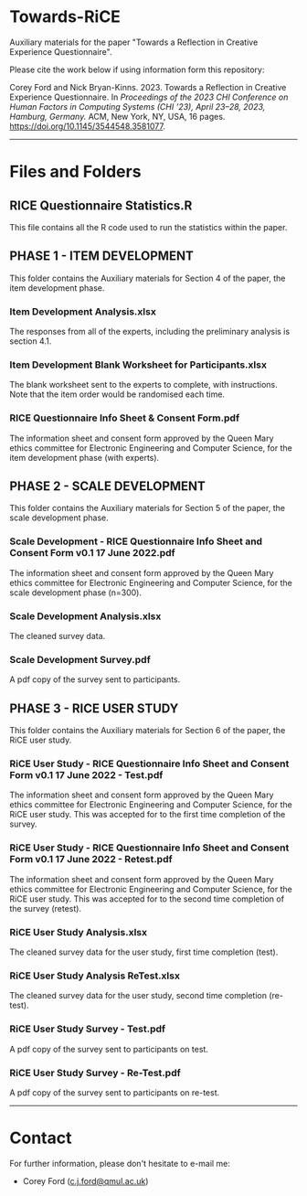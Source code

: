 # Towards-RiCE
Auxiliary materials for the paper "Towards a Reflection in Creative Experience Questionnaire".

Please cite the work below if using information form this repository:

Corey Ford and Nick Bryan-Kinns. 2023. Towards a Reflection in Creative
Experience Questionnaire. In *Proceedings of the 2023 CHI Conference on
Human Factors in Computing Systems (CHI ’23), April 23–28, 2023, Hamburg,
Germany.* ACM, New York, NY, USA, 16 pages. https://doi.org/10.1145/3544548.3581077.

---

# Files and Folders

## RICE Questionnaire Statistics.R
This file contains all the R code used to run the statistics within the paper.

## PHASE 1 - ITEM DEVELOPMENT
This folder contains the Auxiliary materials for Section 4 of the paper, the item development phase.

### Item Development Analysis.xlsx
The responses from all of the experts, including the preliminary analysis is section 4.1. 

### Item Development Blank Worksheet for Participants.xlsx
The blank worksheet sent to the experts to complete, with instructions. Note that the item order would be randomised each time.  

### RICE Questionnaire Info Sheet & Consent Form.pdf
The information sheet and consent form approved by the Queen Mary ethics committee for Electronic Engineering and Computer Science, for the item development phase (with experts).

## PHASE 2 - SCALE DEVELOPMENT 
This folder contains the Auxiliary materials for Section 5 of the paper, the scale development phase.

### Scale Development - RICE Questionnaire Info Sheet and Consent Form v0.1 17 June 2022.pdf
The information sheet and consent form approved by the Queen Mary ethics committee for Electronic Engineering and Computer Science, for the scale development phase (n=300).

### Scale Development Analysis.xlsx
The cleaned survey data.

### Scale Development Survey.pdf
A pdf copy of the survey sent to participants. 

## PHASE 3 - RICE USER STUDY
This folder contains the Auxiliary materials for Section 6 of the paper, the RiCE user study.


### RiCE User Study - RICE Questionnaire Info Sheet and Consent Form v0.1 17 June 2022 - Test.pdf
The information sheet and consent form approved by the Queen Mary ethics committee for Electronic Engineering and Computer Science, for the RiCE user study. This was accepted for to the first time completion of the survey.

### RiCE User Study - RICE Questionnaire Info Sheet and Consent Form v0.1 17 June 2022 - Retest.pdf
The information sheet and consent form approved by the Queen Mary ethics committee for Electronic Engineering and Computer Science, for the RiCE user study. This was accepted for to the second time completion of the survey (retest).

### RiCE User Study Analysis.xlsx
The cleaned survey data for the user study, first time completion (test).

### RiCE User Study Analysis ReTest.xlsx
The cleaned survey data for the user study, second time completion (re-test). 


### RiCE User Study Survey - Test.pdf
A pdf copy of the survey sent to participants on test.

### RiCE User Study Survey - Re-Test.pdf
A pdf copy of the survey sent to participants on re-test.

---

# Contact

For further information, please don't hesitate to e-mail me:
* Corey Ford (c.j.ford@qmul.ac.uk)
